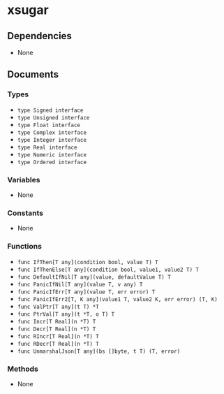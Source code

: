 # xsugar

## Dependencies

+ None

## Documents

### Types

+ `type Signed interface`
+ `type Unsigned interface`
+ `type Float interface`
+ `type Complex interface`
+ `type Integer interface`
+ `type Real interface`
+ `type Numeric interface`
+ `type Ordered interface`

### Variables

+ None

### Constants

+ None

### Functions

+ `func IfThen[T any](condition bool, value T) T`
+ `func IfThenElse[T any](condition bool, value1, value2 T) T`
+ `func DefaultIfNil[T any](value, defaultValue T) T`
+ `func PanicIfNil[T any](value T, v any) T`
+ `func PanicIfErr[T any](value T, err error) T`
+ `func PanicIfErr2[T, K any](value1 T, value2 K, err error) (T, K)`
+ `func ValPtr[T any](t T) *T`
+ `func PtrVal[T any](t *T, o T) T`
+ `func Incr[T Real](n *T) T`
+ `func Decr[T Real](n *T) T`
+ `func RIncr[T Real](n *T) T`
+ `func RDecr[T Real](n *T) T`
+ `func UnmarshalJson[T any](bs []byte, t T) (T, error)`

### Methods

+ None

